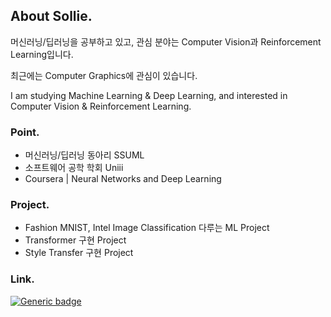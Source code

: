 <!--
## Hi there 👋

**soline013/soline013** is a ✨ _special_ ✨ repository because its `README.md` (this file) appears on your GitHub profile.

Here are some ideas to get you started:

- 🔭 I’m currently working on ...
- 🌱 I’m currently learning ...
- 👯 I’m looking to collaborate on ...
- 🤔 I’m looking for help with ...
- 💬 Ask me about ...
- 📫 How to reach me: ...
- 😄 Pronouns: ...
- ⚡ Fun fact: ...
-->
## About Sollie.

머신러닝/딥러닝을 공부하고 있고, 관심 분야는 Computer Vision과 Reinforcement Learning입니다.

최근에는 Computer Graphics에 관심이 있습니다.

I am studying Machine Learning & Deep Learning, and interested in Computer Vision & Reinforcement Learning.

### Point.
- 머신러닝/딥러닝 동아리 SSUML
- 소프트웨어 공학 학회 Uniii
- Coursera | Neural Networks and Deep Learning

### Project.
- Fashion MNIST, Intel Image Classification 다루는 ML Project
- Transformer 구현 Project
- Style Transfer 구현 Project

### Link.

[![Generic badge](https://shields.io/badge/Linkedin-Hyeonsol-blue.svg)](https://www.linkedin.com/in/hyeonsol-sim/)
<!-- [![Generic badge](https://shields.io/badge/Notion-Machine_Learning-blue.svg)](https://www.notion.so/asollie/Machine-Learning-f4a1ecdfd6d94ce1899b007b47663b30) -->
